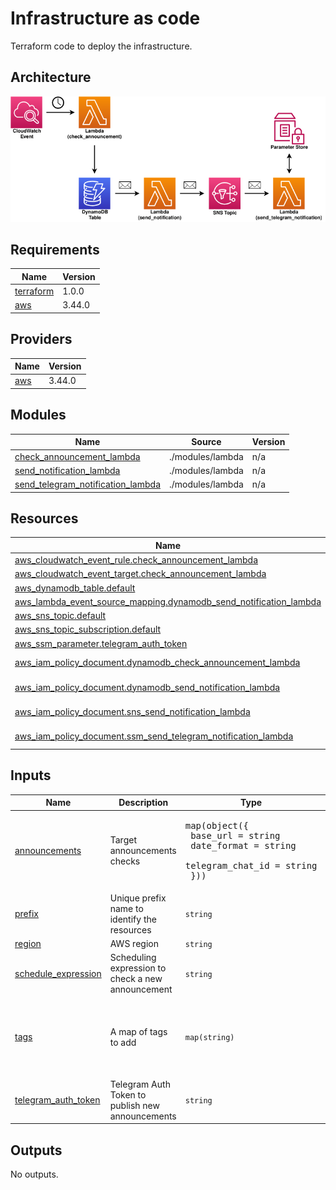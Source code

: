 # Infrastructure as code

Terraform code to deploy the infrastructure.

## Architecture

![Diagram](../docs/img/cann-architecture.png)

<!-- BEGINNING OF PRE-COMMIT-TERRAFORM DOCS HOOK -->
## Requirements

| Name | Version |
|------|---------|
| <a name="requirement_terraform"></a> [terraform](#requirement\_terraform) | 1.0.0 |
| <a name="requirement_aws"></a> [aws](#requirement\_aws) | 3.44.0 |

## Providers

| Name | Version |
|------|---------|
| <a name="provider_aws"></a> [aws](#provider\_aws) | 3.44.0 |

## Modules

| Name | Source | Version |
|------|--------|---------|
| <a name="module_check_announcement_lambda"></a> [check\_announcement\_lambda](#module\_check\_announcement\_lambda) | ./modules/lambda | n/a |
| <a name="module_send_notification_lambda"></a> [send\_notification\_lambda](#module\_send\_notification\_lambda) | ./modules/lambda | n/a |
| <a name="module_send_telegram_notification_lambda"></a> [send\_telegram\_notification\_lambda](#module\_send\_telegram\_notification\_lambda) | ./modules/lambda | n/a |

## Resources

| Name | Type |
|------|------|
| [aws_cloudwatch_event_rule.check_announcement_lambda](https://registry.terraform.io/providers/hashicorp/aws/3.44.0/docs/resources/cloudwatch_event_rule) | resource |
| [aws_cloudwatch_event_target.check_announcement_lambda](https://registry.terraform.io/providers/hashicorp/aws/3.44.0/docs/resources/cloudwatch_event_target) | resource |
| [aws_dynamodb_table.default](https://registry.terraform.io/providers/hashicorp/aws/3.44.0/docs/resources/dynamodb_table) | resource |
| [aws_lambda_event_source_mapping.dynamodb_send_notification_lambda](https://registry.terraform.io/providers/hashicorp/aws/3.44.0/docs/resources/lambda_event_source_mapping) | resource |
| [aws_sns_topic.default](https://registry.terraform.io/providers/hashicorp/aws/3.44.0/docs/resources/sns_topic) | resource |
| [aws_sns_topic_subscription.default](https://registry.terraform.io/providers/hashicorp/aws/3.44.0/docs/resources/sns_topic_subscription) | resource |
| [aws_ssm_parameter.telegram_auth_token](https://registry.terraform.io/providers/hashicorp/aws/3.44.0/docs/resources/ssm_parameter) | resource |
| [aws_iam_policy_document.dynamodb_check_announcement_lambda](https://registry.terraform.io/providers/hashicorp/aws/3.44.0/docs/data-sources/iam_policy_document) | data source |
| [aws_iam_policy_document.dynamodb_send_notification_lambda](https://registry.terraform.io/providers/hashicorp/aws/3.44.0/docs/data-sources/iam_policy_document) | data source |
| [aws_iam_policy_document.sns_send_notification_lambda](https://registry.terraform.io/providers/hashicorp/aws/3.44.0/docs/data-sources/iam_policy_document) | data source |
| [aws_iam_policy_document.ssm_send_telegram_notification_lambda](https://registry.terraform.io/providers/hashicorp/aws/3.44.0/docs/data-sources/iam_policy_document) | data source |

## Inputs

| Name | Description | Type | Default | Required |
|------|-------------|------|---------|:--------:|
| <a name="input_announcements"></a> [announcements](#input\_announcements) | Target announcements checks | <pre>map(object({<br>    base_url         = string<br>    date_format      = string<br>    telegram_chat_id = string<br>  }))</pre> | n/a | yes |
| <a name="input_prefix"></a> [prefix](#input\_prefix) | Unique prefix name to identify the resources | `string` | `""` | no |
| <a name="input_region"></a> [region](#input\_region) | AWS region | `string` | `"eu-west-1"` | no |
| <a name="input_schedule_expression"></a> [schedule\_expression](#input\_schedule\_expression) | Scheduling expression to check a new announcement | `string` | n/a | yes |
| <a name="input_tags"></a> [tags](#input\_tags) | A map of tags to add | `map(string)` | <pre>{<br>  "App": "cann",<br>  "CreatedBy": "terraform",<br>  "Environment": "production"<br>}</pre> | no |
| <a name="input_telegram_auth_token"></a> [telegram\_auth\_token](#input\_telegram\_auth\_token) | Telegram Auth Token to publish new announcements | `string` | n/a | yes |

## Outputs

No outputs.
<!-- END OF PRE-COMMIT-TERRAFORM DOCS HOOK -->
